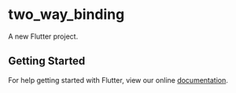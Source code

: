 # two_way_binding

A new Flutter project.

## Getting Started

For help getting started with Flutter, view our online
[documentation](https://flutter.io/).
